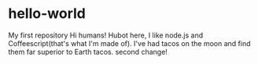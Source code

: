 # hello-world
My first repository
Hi humans!
Hubot here, I like node.js and Coffeescript(that's what I'm made of).
I've had tacos on the moon and find them far superior to Earth tacos.
second change!

